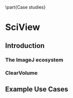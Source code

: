 \part{Case studies}

# SciView

## Introduction

### The ImageJ ecosystem

### ClearVolume

## Example Use Cases